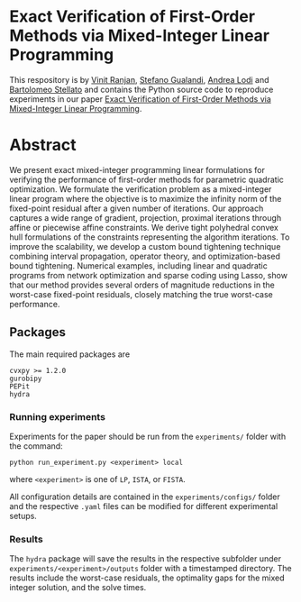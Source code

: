 # Exact Verification of First-Order Methods via Mixed-Integer Linear Programming

This respository is by [Vinit Ranjan](https://vinitranjan1.github.io/), [Stefano Gualandi](https://mate.unipv.it/gualandi/), [Andrea Lodi](https://tech.cornell.edu/people/andrea-lodi/) and [Bartolomeo Stellato](https://stellato.io/) and contains the Python source code to reproduce experiments in our paper [Exact Verification of First-Order Methods via Mixed-Integer Linear Programming](https://arxiv.org/abs/2412.11330).

# Abstract

We present exact mixed-integer programming linear formulations for verifying the performance of first-order methods for parametric quadratic optimization. We formulate the verification problem as a mixed-integer linear program where the objective is to maximize the infinity norm of the fixed-point residual after a given number of iterations. Our approach captures a wide range of gradient, projection, proximal iterations through affine or piecewise affine constraints. We derive tight polyhedral convex hull formulations of the constraints representing the algorithm iterations. To improve the scalability, we develop a custom bound tightening technique combining interval propagation, operator theory, and optimization-based bound tightening. Numerical examples, including linear and quadratic programs from network optimization and sparse coding using Lasso, show that our method provides several orders of magnitude reductions in the worst-case fixed-point residuals, closely matching the true worst-case performance.

## Packages

The main required packages are
```
cvxpy >= 1.2.0
gurobipy
PEPit
hydra
```

### Running experiments
Experiments for the paper should be run from the `experiments/` folder with the command:

```
python run_experiment.py <experiment> local
```
where ```<experiment>``` is one of `LP`, `ISTA`, or `FISTA`.

All configuration details are contained in the `experiments/configs/` folder and the respective `.yaml` files can be modified for different experimental setups.

### Results
The `hydra` package will save the results in the respective subfolder under `experiments/<experiment>/outputs` folder with a timestamped directory.
The results include the worst-case residuals, the optimality gaps for the mixed integer solution, and the solve times.
